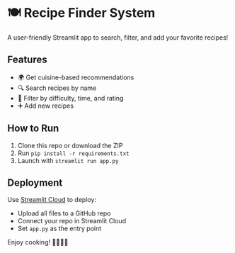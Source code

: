 # 🍽️ Recipe Finder System

A user-friendly Streamlit app to search, filter, and add your favorite recipes!

## Features

- 🌍 Get cuisine-based recommendations
- 🔍 Search recipes by name
- 🧪 Filter by difficulty, time, and rating
- ➕ Add new recipes

## How to Run

1. Clone this repo or download the ZIP
2. Run `pip install -r requirements.txt`
3. Launch with `streamlit run app.py`

## Deployment

Use [Streamlit Cloud](https://streamlit.io/cloud) to deploy:
- Upload all files to a GitHub repo
- Connect your repo in Streamlit Cloud
- Set `app.py` as the entry point

Enjoy cooking! 👩‍🍳👨‍🍳